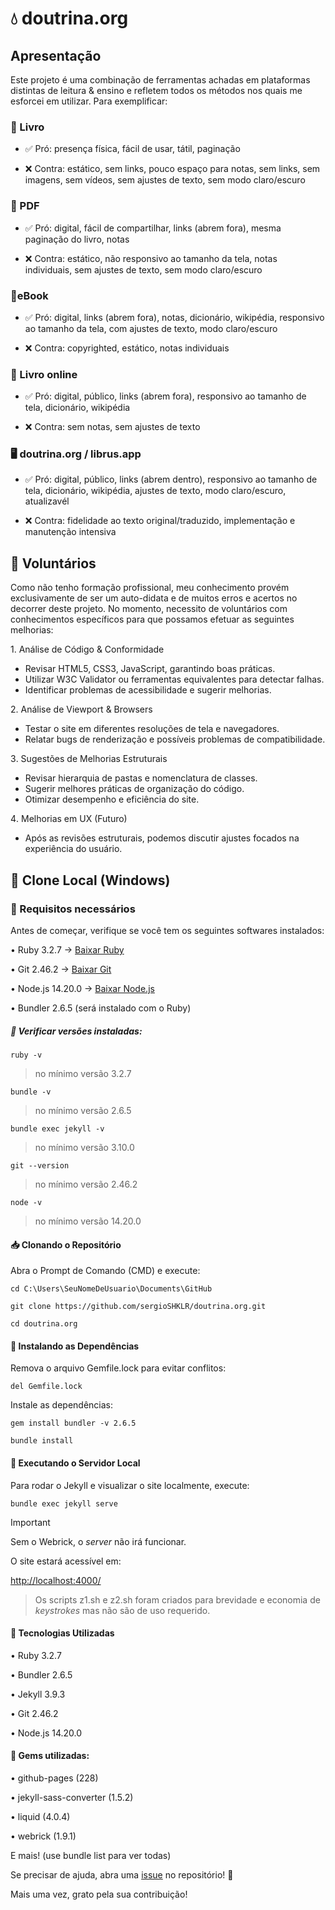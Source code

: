 # 💧 doutrina.org

## Apresentação

Este projeto é uma combinação de ferramentas achadas em plataformas distintas de leitura & ensino e refletem todos os métodos nos quais me esforcei em utilizar. Para exemplificar:

### 📕 Livro

- ✅ Pró: presença física, fácil de usar, tátil, paginação

- ❌ Contra: estático, sem links, pouco espaço para notas, sem links, sem imagens, sem vídeos, sem ajustes de texto, sem modo claro/escuro

### 📄 PDF


- ✅ Pró: digital, fácil de compartilhar, links (abrem fora), mesma paginação do livro, notas

- ❌ Contra: estático, não responsivo ao tamanho da tela, notas individuais, sem ajustes de texto, sem modo claro/escuro

### 📄eBook


- ✅ Pró: digital, links (abrem fora), notas, dicionário, wikipédia, responsivo ao tamanho da tela, com ajustes de texto, modo claro/escuro

- ❌ Contra: copyrighted, estático, notas individuais

### 📱 Livro online


- ✅ Pró: digital, público, links (abrem fora), responsivo ao tamanho de tela, dicionário, wikipédia

- ❌ Contra: sem notas, sem ajustes de texto

### 🖥️ doutrina.org / librus.app


- ✅ Pró: digital, público, links (abrem dentro), responsivo ao tamanho de tela, dicionário, wikipédia, ajustes de texto, modo claro/escuro, atualizavél

- ❌ Contra: fidelidade ao texto original/traduzido, implementação e manutenção intensiva

## 🥼 Voluntários

Como não tenho formação profissional, meu conhecimento provém exclusivamente de ser um auto-didata e de muitos erros e acertos no decorrer deste projeto. No momento, necessito de voluntários com conhecimentos específicos para que possamos efetuar as seguintes melhorias:

1️. Análise de Código & Conformidade

- Revisar HTML5, CSS3, JavaScript, garantindo boas práticas.
- Utilizar W3C Validator ou ferramentas equivalentes para detectar falhas.
- Identificar problemas de acessibilidade e sugerir melhorias.

2️. Análise de Viewport & Browsers

- Testar o site em diferentes resoluções de tela e navegadores.
- Relatar bugs de renderização e possíveis problemas de compatibilidade.

3️. Sugestões de Melhorias Estruturais

- Revisar hierarquia de pastas e nomenclatura de classes.
- Sugerir melhores práticas de organização do código.
- Otimizar desempenho e eficiência do site.

4️. Melhorias em UX (Futuro)

- Após as revisões estruturais, podemos discutir ajustes focados na experiência do usuário.

## 🎲 Clone Local (Windows)

### 📌 Requisitos necessários

Antes de começar, verifique se você tem os seguintes softwares instalados:

• Ruby 3.2.7 → [Baixar Ruby](https://rubyinstaller.org/downloads/)

• Git 2.46.2 → [Baixar Git](https://git-scm.com/downloads)

• Node.js 14.20.0 → [Baixar Node.js](https://nodejs.org/pt/download)

• Bundler 2.6.5 (será instalado com o Ruby)

##### 🔹 Verificar versões instaladas:

```
ruby -v
```
> no mínimo versão 3.2.7

```
bundle -v
```
> no mínimo versão 2.6.5

```
bundle exec jekyll -v 
```
> no mínimo versão 3.10.0

```
git --version
```
> no mínimo versão 2.46.2

```
node -v
```
> no mínimo versão 14.20.0

#### 📥 Clonando o Repositório

Abra o Prompt de Comando (CMD) e execute:

```
cd C:\Users\SeuNomeDeUsuario\Documents\GitHub
```

```
git clone https://github.com/sergioSHKLR/doutrina.org.git
```

```
cd doutrina.org
```

#### 🔧 Instalando as Dependências

Remova o arquivo Gemfile.lock para evitar conflitos:

```
del Gemfile.lock
```

Instale as dependências:

```
gem install bundler -v 2.6.5
```

```
bundle install
```

#### 🚀 Executando o Servidor Local

Para rodar o Jekyll e visualizar o site localmente, execute:

```
bundle exec jekyll serve
```
> [!IMPORTANT]
> Sem o Webrick, o *server* não irá funcionar.

O site estará acessível em:

[http://localhost:4000/](http://localhost:4000/)

> Os scripts z1.sh e z2.sh foram criados para brevidade e economia de *keystrokes* mas não são de uso requerido. 

#### 📌 Tecnologias Utilizadas

• Ruby 3.2.7

• Bundler 2.6.5

• Jekyll 3.9.3

• Git 2.46.2

• Node.js 14.20.0


#### 💎 Gems utilizadas:

• github-pages (228)

• jekyll-sass-converter (1.5.2)

• liquid (4.0.4)

• webrick (1.9.1)


E mais! (use bundle list para ver todas)

Se precisar de ajuda, abra uma [issue](https://github.com/sergioSHKLR/doutrina.org/issues) no repositório! 🚀


Mais uma vez, grato pela sua contribuição!
